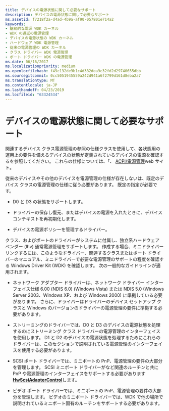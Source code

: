 ```yaml
---
title: デバイスの電源状態に関して必要なサポート
description: デバイスの電源状態に関して必要なサポート
ms.assetid: f7218f2a-d4ad-4b9a-af90-057801e714a2
keywords:
- 継続的な電源 WDK カーネル
- WDK の遅延の電源管理
- デバイスの電源状態の WDK カーネル
- ハードウェア WDK 電源管理
- 従来の電源管理の WDK カーネル
- クラス ドライバー WDK 電源管理
- ポート ドライバー WDK の電源管理
ms.date: 06/16/2017
ms.localizationpriority: medium
ms.openlocfilehash: f49c132de9b1c4d382dea9c32fd2d29740655dbb
ms.sourcegitcommit: 0cc5051945559a242d941a6f2799d161d8eba2a7
ms.translationtype: MT
ms.contentlocale: ja-JP
ms.lasthandoff: 04/23/2019
ms.locfileid: "63324534"
---
```

# <a name="required-support-for-device-power-states"></a>デバイスの電源状態に関して必要なサポート





関連するデバイス クラス電源管理の参照の仕様クラスを使用して、各状態用の運用上の要件を備えるデバイスの状態が定義されているデバイスの電源を確認するを参照してください。 これらの仕様については、「、 [ACPI/電源管理](https://go.microsoft.com/fwlink/p/?linkid=57185)web サイト。

従来のデバイスやその他のデバイスを電源管理の仕様が存在しないは、既定のデバイス クラスの電源管理の仕様に従う必要があります。 既定の指定が必要です。

-   D0 と D3 の状態をサポートします。

-   ドライバーの保存し復元、またはデバイスの電源を入れたときに、デバイス コンテキストを再初期化します。

-   デバイスの電源ポリシーを管理するドライバー。

クラス、およびポートのドライバーがシステムに付属し、独立系ハードウェア ベンダー (Ihv) 通常電源管理をサポートします。 作成する場合、ミニドライバー リンクするには、このようなドライバー、関連するクラスまたはポート ドライバーのマニュアル、ミニドライバーで必要な電源管理のサポートの程度を確認する Windows Driver Kit (WDK) を確認します。 次の一般的なガイドラインが適用されます。

-   ネットワーク アダプター ドライバーは、ネットワーク ドライバー インターフェイス仕様 6.00 (NDIS 6.0) (Windows Vista) または NDIS 5.0 (Windows Server 2003、Windows XP、および Windows 2000) に準拠している必要があります。 さらに、ドライバーはドライバーのデバイス セットアップ クラスと Windows のバージョンのドライバーの電源管理の要件に準拠する必要があります。

-   ストリーミングのドライバーでは、D0 と D3 のデバイスの電源状態を処理するのにストリーミング クラス ドライバーの電源管理のインターフェイスを使用します。 D1 と D2 のデバイスの電源状態を処理するためにこれらのドライバーは、このセクションで説明されている電源管理のインターフェイスを使用する必要があります。

-   SCSI ポート ドライバーでは、ミニポートの PnP、電源管理の要件の大部分を管理します。 SCSI ミニポート ドライバーがなど関連のルーチンと共に PnP や電源管理のインターフェイスをサポートする必要があります[ **HwScsiAdapterControl**](https://msdn.microsoft.com/library/windows/hardware/ff557274)します。

-   ビデオ ポート ドライバーでは、ミニポートの PnP、電源管理の要件の大部分を管理します。 ビデオのミニポート ドライバーでは、WDK で他の場所で説明されているミニポート固有のルーチンをサポートする必要があります。

 

 





